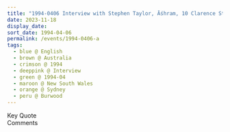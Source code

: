 ```yaml
---
title: "1994-0406 Interview with Stephen Taylor, Āśhram, 10 Clarence Street, Burwood, Sydney, New South Wales, Australia"
date: 2023-11-18
display_date: 
sort_date: 1994-04-06
permalink: /events/1994-0406-a
tags:
  - blue @ English
  - brown @ Australia
  - crimson @ 1994
  - deeppink @ Interview
  - green @ 1994-04
  - maroon @ New South Wales
  - orange @ Sydney
  - peru @ Burwood
---
```


<wave-list>
  <list-title color="green" width="75">Key Quote</list-title>
  <list-item color="BlanchedAlmond"  width="200"></list-item>
  <list-item color="Lavender"></list-item>
  <list-item color="BlanchedAlmond"></list-item>
</wave-list>

<br>

<wave-list>
  <list-title color="green" width="75">Comments</list-title>
  <list-item color="BlanchedAlmond"  width="200"></list-item>
  <list-item color="Lavender"></list-item>
  <list-item color="BlanchedAlmond"></list-item>
</wave-list>